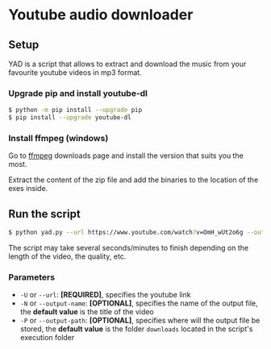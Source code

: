 # Youtube audio downloader

## Setup

YAD is a script that allows to extract and download the music from your favourite youtube videos in mp3 format.

### Upgrade pip and install youtube-dl

```bash
$ python -m pip install --upgrade pip
$ pip install --upgrade youtube-dl
```

### Install ffmpeg (windows)

Go to [ffmpeg](http://ffmpeg.zeranoe.com/builds) downloads page and install the version that suits you the most.

Extract the content of the zip file and add the binaries to the location of the exes inside.

## Run the script

```bash
$ python yad.py --url https://www.youtube.com/watch?v=OmH_wUt2o6g --output-filename test.mp3
```

The script may take several seconds/minutes to finish depending on the length of the video, the quality, etc.

### Parameters

* `-U` or `--url`: **[REQUIRED]**, specifies the youtube link
* `-N` or `--output-name`: **[OPTIONAL]**, specifies the name of the output file, the **default value** is the title of the video
* `-P` or `--output-path`: **[OPTIONAL]**, specifies where will the output file be stored, the **default value** is the folder `downloads` located in the script's execution folder
